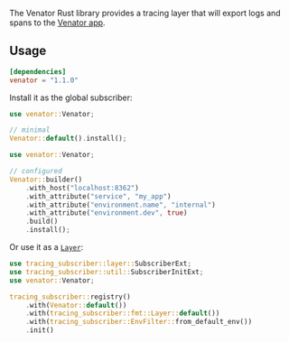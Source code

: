 The Venator Rust library provides a tracing layer that will export logs and
spans to the [Venator app](https://crates.io/crates/venator-app).

## Usage

```toml
[dependencies]
venator = "1.1.0"
```

Install it as the global subscriber:

```rust
use venator::Venator;

// minimal
Venator::default().install();
```

```rust
use venator::Venator;

// configured
Venator::builder()
    .with_host("localhost:8362")
    .with_attribute("service", "my_app")
    .with_attribute("environment.name", "internal")
    .with_attribute("environment.dev", true)
    .build()
    .install();
```

Or use it as a [`Layer`](https://docs.rs/tracing-subscriber/0.3.19/tracing_subscriber/layer/trait.Layer.html):

```rust
use tracing_subscriber::layer::SubscriberExt;
use tracing_subscriber::util::SubscriberInitExt;
use venator::Venator;

tracing_subscriber::registry()
    .with(Venator::default())
    .with(tracing_subscriber::fmt::Layer::default())
    .with(tracing_subscriber::EnvFilter::from_default_env())
    .init()
```
